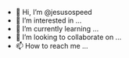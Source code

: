 - 👋 Hi, I’m @jesusospeed
- 👀 I’m interested in ...
- 🌱 I’m currently learning ...
- 💞️ I’m looking to collaborate on ...
- 📫 How to reach me ...

<!---
jesusospeed/jesusospeed is a ✨ special ✨ repository because its `README.md` (this file) appears on your GitHub profile.
You can click the Preview link to take a look at your changes.
--->
